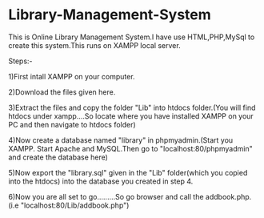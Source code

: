 # Library-Management-System
This is Online Library Management System.I have use HTML,PHP,MySql to create this system.This runs on XAMPP local server.

Steps:-

1)First intall XAMPP on your computer.

2)Download the files given here.

3)Extract the files and copy the folder "Lib" into htdocs folder.(You will find htdocs under xampp....So locate where you have installed XAMPP on your PC and then navigate to htdocs folder)

4)Now create a database named "library" in phpmyadmin.(Start you XAMPP. Start Apache and MySQL.Then go to "localhost:80/phpmyadmin" and create the database here)

5)Now export the "library.sql" given in the "Lib" folder(which you copied into the htdocs) into the database you created in step 4.

6)Now you are all set to go.........So go browser and call the addbook.php.(i.e "localhost:80/Lib/addbook.php")
